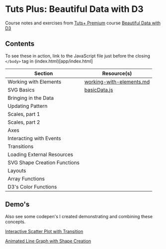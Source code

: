 # Tuts Plus: Beautiful Data with D3

Course notes and exercises from [Tuts+ Premium](https://tutsplus.com) course [Beautiful Data with D3](https://tutspus.com/course/beautiful-data-with-d3)

## Contents

To see these in action, link to the JavaScript file just before the closing ```</body>``` tag in (index.html)[app/index.html]

| Section                        | Resource(s)                                                   |
| ------------------------------ | ------------------------------------------------------------- |
| Working with Elements          | [working-with-elements.md](notes/working-with-elements.md)    |
| SVG Basics                     | [basicData.js](notes/basicData.js)                            |
| Bringing in the Data
| Updating Pattern
| Scales, part 1
| Scales, part 2
| Axes
| Interacting with Events
| Transitions
| Loading External Resources
| SVG Shape Creation Functions
| Layouts
| Array Functions
| D3's Color Functions

## Demo's

Also see some codepen's I created demonstrating and combining these concepts.

[Interactive Scatter Plot with Transition](http://codepen.io/danielabar/pen/mnGzD)

[Animated Line Graph with Shape Creation](http://codepen.io/danielabar/pen/bIHzm)